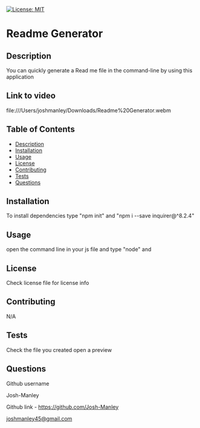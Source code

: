 
  [![License: MIT](https://img.shields.io/badge/License-MIT-yellow.svg)](https://opensource.org/licenses/MIT)
  <a id="title"></a>
  # Readme Generator
  <a id="description"></a>
  ## Description
  You can quickly generate a Read me file in the command-line by using this application
  ## Link to video
  file:///Users/joshmanley/Downloads/Readme%20Generator.webm
  ## Table of Contents
  * [Description](#description)
  * [Installation](#installation)
  * [Usage](#usage)
  * [License](#license)
  * [Contributing](#contributing)
  * [Tests](#tests)
  * [Questions](#questions)

  <a id="installation"></a>
  ## Installation
  To install dependencies type "npm init" and "npm i --save inquirer@^8.2.4"
  <a id="usage"></a>
  ## Usage
  open the command line in your js file and type "node" and <name of file>
  <a id="license"></a>
  ## License
  Check license file for license info
  <a id="contributing"></a>
  ## Contributing
  N/A
  <a id="tests"></a>
  ## Tests
  Check the file you created open a preview
  <a id="questions"></a>
  ## Questions
  Github username

  Josh-Manley

  Github link - https://github.com/Josh-Manley

  joshmanley45@gmail.com

